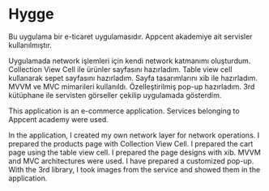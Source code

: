 # Hygge

Bu uygulama bir e-ticaret uygulamasıdır.
Appcent akademiye ait servisler kullanılmıştır.

Uygulamada network işlemleri için kendi network katmanımı oluşturdum.
Collection View Cell ile ürünler sayfasını hazırladım.
Table view cell kullanarak sepet sayfasını hazırladım.
Sayfa tasarımlarını xib ile hazırladım.
MVVM ve MVC mimarileri kullanıldı.
Özelleştirilmiş pop-up hazırladım.
3rd kütüphane ile servisten görseller çekilip uygulamada gösterdim.

>>>>>>>>>>>>>>>>>>>>>>>>>>>>>>>>>>>>>>>>>>>>>>>>>>>>>>>>>>>>>

This application is an e-commerce application.
Services belonging to Appcent academy were used.

In the application, I created my own network layer for network operations.
I prepared the products page with Collection View Cell.
I prepared the cart page using the table view cell.
I prepared the page designs with xib.
MVVM and MVC architectures were used.
I have prepared a customized pop-up.
With the 3rd library, I took images from the service and showed them in the application.
